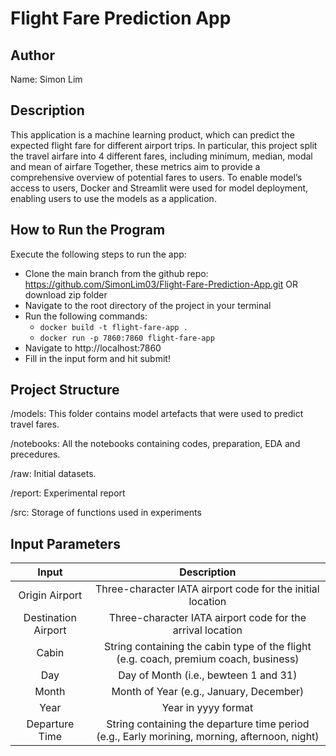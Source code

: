 # Flight Fare Prediction App

## Author
Name: Simon Lim

## Description
This application is a machine learning product, which can predict the expected flight fare for different airport trips. 
In particular, this project split the travel airfare into 4 different fares, including minimum, median, modal and mean of airfare
Together, these metrics aim to provide a comprehensive overview of potential fares to users.
To enable model’s access to users, Docker and Streamlit were used for model deployment, enabling users to use the models as a application.


## How to Run the Program
Execute the following steps to run the app:
- Clone the main branch from the github repo:  https://github.com/SimonLim03/Flight-Fare-Prediction-App.git OR download zip folder
- Navigate to the root directory of the project in your terminal 
- Run the following commands:
    - `docker build -t flight-fare-app .`
    - `docker run -p 7860:7860 flight-fare-app`
- Navigate to http://localhost:7860
- Fill in the input form and hit submit!

## Project Structure
<p>
/models: This folder contains model artefacts that were used to predict travel fares.
</p>

<p>
/notebooks: All the notebooks containing codes, preparation, EDA and precedures. 
</p>

<p>
/raw: Initial datasets.
</p>

<p>
/report: Experimental report
</p>

<p>
/src: Storage of functions used in experiments
</p>

## Input Parameters

| Input | Description | 
|:------------:|:------------:|
| Origin Airport | Three-character IATA airport code for the initial location | 
| Destination Airport | Three-character IATA airport code for the arrival location | 
| Cabin | String containing the cabin type of the flight (e.g. coach, premium coach, business) |
| Day | Day of Month (i.e., bewteen 1 and 31) |
| Month | Month of Year (e.g., January, December) | 
| Year | Year in yyyy format | Andrew Fuller |
| Departure Time | String containing the departure time period (e.g., Early morining, morning, afternoon, night) | 
